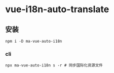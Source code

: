 # vue-i18n-auto-translate

## 安装
```
npm i -D ma-vue-auto-i18n
```

### cli
```shell
npx ma-vue-auto-i18n s -r # 同步国际化资源文件
```